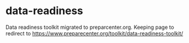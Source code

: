 # data-readiness
 Data readiness toolkit migrated to preparcenter.org. Keeping page to redirect to https://www.preparecenter.org/toolkit/data-readiness-toolkit/
